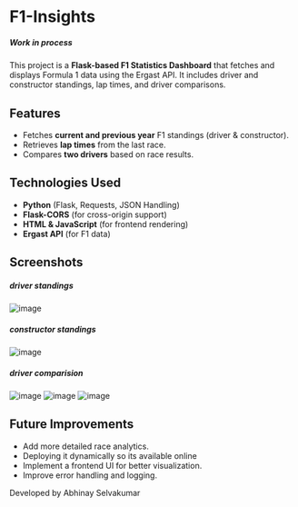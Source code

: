 # F1-Insights
##### Work in process
This project is a **Flask-based F1 Statistics Dashboard** that fetches and displays Formula 1 data using the Ergast API. It includes driver and constructor standings, lap times, and driver comparisons.

## Features
- Fetches **current and previous year** F1 standings (driver & constructor).
- Retrieves **lap times** from the last race.
- Compares **two drivers** based on race results.

## Technologies Used
- **Python** (Flask, Requests, JSON Handling)
- **Flask-CORS** (for cross-origin support)
- **HTML & JavaScript** (for frontend rendering)
- **Ergast API** (for F1 data)

## Screenshots
##### driver standings
![image](https://github.com/user-attachments/assets/b7f67095-49e1-4758-9858-8c8f34ceb2ab)

##### constructor standings
![image](https://github.com/user-attachments/assets/fecb0d06-ac55-499f-bf51-d9335c66f123)

##### driver comparision
![image](https://github.com/user-attachments/assets/9fcbd9b3-7382-465a-ad4b-6a141944939f)
![image](https://github.com/user-attachments/assets/2fa6c0db-feb9-4b0a-979f-9f71eac567a2)
![image](https://github.com/user-attachments/assets/74bb95f7-40ef-45c8-911c-dd4b1b20e7d4)

## Future Improvements
- Add more detailed race analytics.
- Deploying it dynamically so its available online
- Implement a frontend UI for better visualization.
- Improve error handling and logging.

Developed by Abhinay Selvakumar

